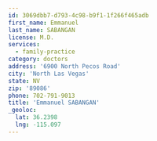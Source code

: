 ```yaml
---
id: 3069dbb7-d793-4c98-b9f1-1f266f465adb
first_name: Emmanuel
last_name: SABANGAN
license: M.D.
services:
  - family-practice
category: doctors
address: '6900 North Pecos Road'
city: 'North Las Vegas'
state: NV
zip: '89086'
phone: 702-791-9013
title: 'Emmanuel SABANGAN'
_geoloc:
  lat: 36.2398
  lng: -115.097
---
```

